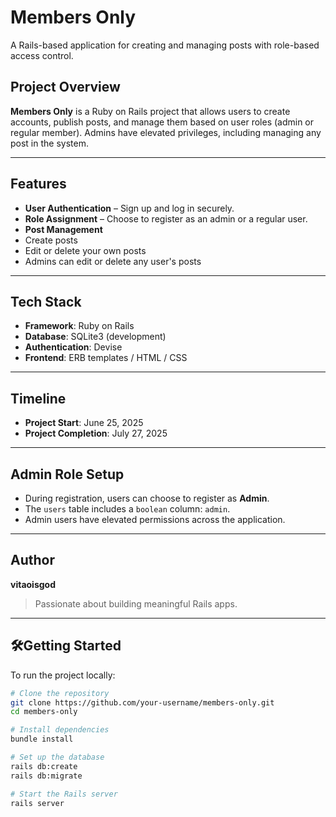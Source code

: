 # Members Only 

A Rails-based application for creating and managing posts with role-based access control.

## Project Overview

**Members Only** is a Ruby on Rails project that allows users to create accounts, publish posts, and manage them based on user roles (admin or regular member). Admins have elevated privileges, including managing any post in the system.

---

##  Features

-  **User Authentication** – Sign up and log in securely.
-  **Role Assignment** – Choose to register as an admin or a regular user.
-  **Post Management**
  - Create posts
  - Edit or delete your own posts
  - Admins can edit or delete any user's posts

---

##  Tech Stack

- **Framework**: Ruby on Rails  
- **Database**: SQLite3 (development)
- **Authentication**: Devise  
- **Frontend**: ERB templates / HTML / CSS

---

##  Timeline

- **Project Start**: June 25, 2025  
- **Project Completion**: July 27, 2025

---

##  Admin Role Setup

- During registration, users can choose to register as **Admin**.
- The `users` table includes a `boolean` column: `admin`.
- Admin users have elevated permissions across the application.

---

##  Author

**vitaoisgod**  
> Passionate about building meaningful Rails apps.

---

## 🛠️Getting Started

To run the project locally:

```bash
# Clone the repository
git clone https://github.com/your-username/members-only.git
cd members-only

# Install dependencies
bundle install

# Set up the database
rails db:create
rails db:migrate

# Start the Rails server
rails server
